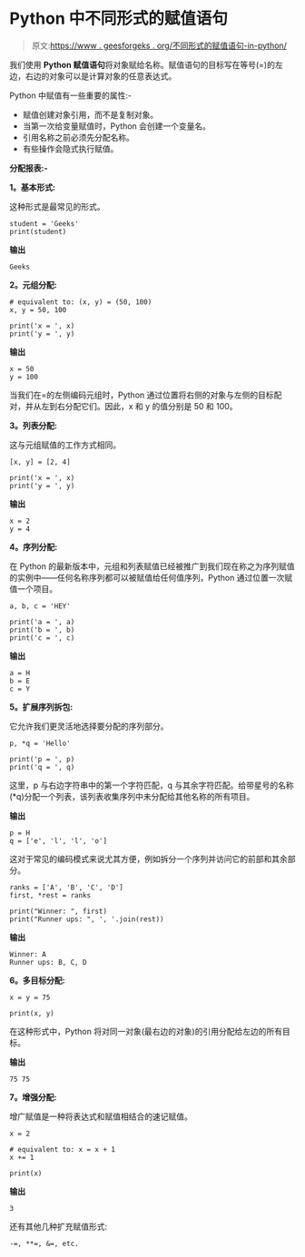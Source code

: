 # Python 中不同形式的赋值语句

> 原文:[https://www . geesforgeks . org/不同形式的赋值语句-in-python/](https://www.geeksforgeeks.org/different-forms-of-assignment-statements-in-python/)

我们使用 **Python 赋值语句**将对象赋给名称。赋值语句的目标写在等号(=)的左边，右边的对象可以是计算对象的任意表达式。

Python 中赋值有一些重要的属性:-

*   赋值创建对象引用，而不是复制对象。
*   当第一次给变量赋值时，Python 会创建一个变量名。
*   引用名称之前必须先分配名称。
*   有些操作会隐式执行赋值。

**分配报表:-**

**1。基本形式:**

这种形式是最常见的形式。

```
student = 'Geeks'
print(student)
```

**输出**

```
Geeks
```

**2。元组分配:**

```
# equivalent to: (x, y) = (50, 100)
x, y = 50, 100  

print('x = ', x)
print('y = ', y)
```

**输出**

```
x = 50 
y = 100

```

当我们在=的左侧编码元组时，Python 通过位置将右侧的对象与左侧的目标配对，并从左到右分配它们。因此，x 和 y 的值分别是 50 和 100。

**3。列表分配:**

这与元组赋值的工作方式相同。

```
[x, y] = [2, 4]

print('x = ', x)
print('y = ', y)
```

**输出**

```
x = 2
y = 4

```

**4。序列分配:**

在 Python 的最新版本中，元组和列表赋值已经被推广到我们现在称之为序列赋值的实例中——任何名称序列都可以被赋值给任何值序列，Python 通过位置一次赋值一个项目。

```
a, b, c = 'HEY'

print('a = ', a)
print('b = ', b)
print('c = ', c)
```

**输出**

```
a = H
b = E
c = Y

```

**5。扩展序列拆包:**

它允许我们更灵活地选择要分配的序列部分。

```
p, *q = 'Hello'

print('p = ', p)
print('q = ', q)
```

这里，p 与右边字符串中的第一个字符匹配，q 与其余字符匹配。给带星号的名称(*q)分配一个列表，该列表收集序列中未分配给其他名称的所有项目。

**输出**

```
p = H
q = ['e', 'l', 'l', 'o']

```

这对于常见的编码模式来说尤其方便，例如拆分一个序列并访问它的前部和其余部分。

```
ranks = ['A', 'B', 'C', 'D']
first, *rest = ranks

print("Winner: ", first)
print("Runner ups: ", ', '.join(rest))
```

**输出**

```
Winner: A
Runner ups: B, C, D

```

**6。多目标分配:**

```
x = y = 75

print(x, y)
```

在这种形式中，Python 将对同一对象(最右边的对象)的引用分配给左边的所有目标。

**输出**

```
75 75

```

**7。增强分配:**

增广赋值是一种将表达式和赋值相结合的速记赋值。

```
x = 2

# equivalent to: x = x + 1
x += 1  

print(x)
```

**输出**

```
3

```

还有其他几种扩充赋值形式:

```
-=, **=, &=, etc.
```